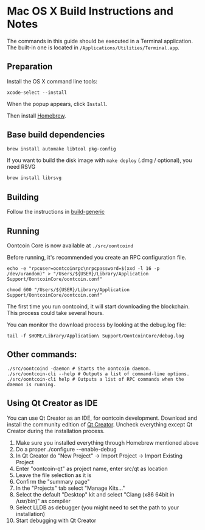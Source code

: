 Mac OS X Build Instructions and Notes
====================================
The commands in this guide should be executed in a Terminal application.
The built-in one is located in `/Applications/Utilities/Terminal.app`.

Preparation
-----------
Install the OS X command line tools:

`xcode-select --install`

When the popup appears, click `Install`.

Then install [Homebrew](https://brew.sh).

Base build dependencies
-----------------------

```bash
brew install automake libtool pkg-config
```

If you want to build the disk image with `make deploy` (.dmg / optional), you need RSVG
```bash
brew install librsvg
```

Building
--------

Follow the instructions in [build-generic](build-generic.md)

Running
-------

Oontcoin Core is now available at `./src/oontcoind`

Before running, it's recommended you create an RPC configuration file.

    echo -e "rpcuser=oontcoinrpc\nrpcpassword=$(xxd -l 16 -p /dev/urandom)" > "/Users/${USER}/Library/Application Support/OontcoinCore/oontcoin.conf"

    chmod 600 "/Users/${USER}/Library/Application Support/OontcoinCore/oontcoin.conf"

The first time you run oontcoind, it will start downloading the blockchain. This process could take several hours.

You can monitor the download process by looking at the debug.log file:

    tail -f $HOME/Library/Application\ Support/OontcoinCore/debug.log

Other commands:
-------

    ./src/oontcoind -daemon # Starts the oontcoin daemon.
    ./src/oontcoin-cli --help # Outputs a list of command-line options.
    ./src/oontcoin-cli help # Outputs a list of RPC commands when the daemon is running.

Using Qt Creator as IDE
------------------------
You can use Qt Creator as an IDE, for oontcoin development.
Download and install the community edition of [Qt Creator](https://www.qt.io/download/).
Uncheck everything except Qt Creator during the installation process.

1. Make sure you installed everything through Homebrew mentioned above
2. Do a proper ./configure --enable-debug
3. In Qt Creator do "New Project" -> Import Project -> Import Existing Project
4. Enter "oontcoin-qt" as project name, enter src/qt as location
5. Leave the file selection as it is
6. Confirm the "summary page"
7. In the "Projects" tab select "Manage Kits..."
8. Select the default "Desktop" kit and select "Clang (x86 64bit in /usr/bin)" as compiler
9. Select LLDB as debugger (you might need to set the path to your installation)
10. Start debugging with Qt Creator
